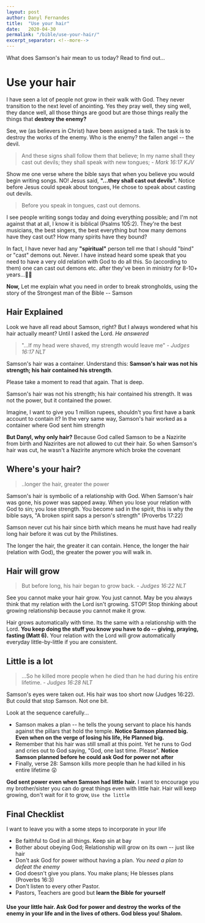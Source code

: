 ```yaml
---
layout: post
author: Danyl Fernandes
title:  "Use your hair"
date:   2020-04-30
permalink: "/bible/use-your-hair/"
excerpt_separator: <!--more-->
---
```

What does Samson's hair mean to us today? Read to find out...
<!--more-->

# Use your hair 

I have seen a lot of people not grow in their walk with God. They never transition to the next level of anointing. Yes they pray well, they sing well, they dance well, all those things are good but are those things really the things that **destroy the enemy?**

See, we (as believers in Christ) have been assigned a task. The task is to destroy the works of the enemy. Who is the enemy? the fallen angel -- the devil.

> And these signs shall follow them that believe; In my name shall they cast out devils; they shall speak with new tongues; - *Mark 16:17 KJV*

Show me one verse where the bible says that when you believe you would begin writing songs. NO! Jesus said, **"...they shall cast out devils".** Notice before Jesus could speak about tongues, He chose to speak about casting out devils.

> Before you speak in tongues, cast out demons.

I see people writing songs today and doing everything possible; and I'm not against that at all, I know it is biblical (Psalms 105:2). They're the best musicians, the best singers, the best everything but how many demons have they cast out? How many spirits have they bound?

In fact, I have never had any **"spiritual"** person tell me that I should "bind" or "cast" demons out. Never. I have instead heard some speak that you need to have a very old relation with God to do all this. So (according to them) one can cast out demons etc. after they've been in ministry for 8-10+ years...:man_facepalming:

**Now,** Let me explain what you need in order to break strongholds, using the story of the Strongest man of the Bible -- Samson

## Hair Explained

Look we have all read about Samson, right? But I always wondered what his hair actually meant? Until I asked the Lord. *He answered*

> "...If my head were shaved, my strength would leave me" - *Judges 16:17 NLT*

Samson's hair was a container. Understand this: **Samson's hair was not his strength; his hair contained his strength**.

Please take a moment to read that again. That is deep.

Samson's hair was not his strength; his hair contained his strength. It was not the power, but  it contained the power.

Imagine, I want to give you 1 million rupees, shouldn't you first have a bank account to contain it? In the very same way, Samson's hair worked as a container where God sent him strength

**But Danyl, why only hair?** Because God called Samson to be a Nazirite from birth and Nazirites are not allowed to cut their hair. So when Samson's hair was cut, he wasn't a Nazirite anymore which broke the covenant

## Where's your hair?

> ..longer the hair, greater the power

Samson's hair is symbolic of a relationship with God. When Samson's hair was gone, his power was sapped away. When you lose your relation with God to sin; you lose strength. You become sad in the spirit, this is why the bible says, "A broken spirit saps a person's strength" (Proverbs 17:22) 

Samson never cut his hair since birth which means he must have had really long hair before it was cut by the Philistines.

The longer the hair, the greater it can contain. Hence, the longer the hair (relation with God), the greater the power you will walk in.

## Hair will grow

> But before long, his hair began to grow back. - *Judges 16:22 NLT*	

See you cannot make your hair grow. You just cannot. May be you always think that my relation with the Lord isn't growing. STOP! Stop thinking about growing relationship because you cannot make it grow.

Hair grows automatically with time. Its the same with a relationship with the Lord. **You keep doing the stuff you know you have to do -- giving, praying, fasting (Matt 6).** Your relation with the Lord will grow automatically everyday little-by-little if you are consistent.

## Little is a lot

> ...So he killed more people when he died than he had during his entire lifetime. - *Judges 16:28 NLT*

Samson's eyes were taken out. His hair was too short now (Judges 16:22). But could that stop Samson. Not one bit. 

Look at the sequence carefully...

* Samson makes a plan -- he tells the young servant to place his hands against the pillars that hold the temple. **Notice Samson planned big. Even when on the verge of losing his life, He Planned big.**
* Remember that his hair was still small at this point. Yet he runs to God and cries out to God saying, "God, one last time. Please". **Notice Samson planned before he could ask God for power not after**
* Finally, verse 28: Samson kills more people than he had killed in his entire lifetime :astonished:

**God sent power even when Samson had little hair.** I want to encourage you my brother/sister you can do great things even with little hair. Hair will keep growing, don't wait for it to grow, ```Use the little```

## Final Checklist

I want to leave you with a some steps to incorporate in your life

* Be faithful to God in all things. Keep sin at bay
* Bother about obeying God; Relationship will grow on its own -- just like hair
* Don't ask God for power without having a plan. *You need a plan to defeat the enemy*
* God doesn't give you plans. You make plans; He blesses plans (Proverbs 16:3)
* Don't listen to every other Pastor. 
* Pastors, Teachers are good but **learn the Bible for yourself**

#### Use your little hair. Ask God for power and destroy the works of the enemy in your life and in the lives of others. God bless you! Shalom.





